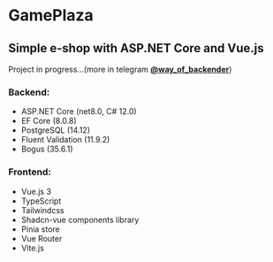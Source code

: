 # GamePlaza
## Simple e-shop with ASP.NET Core and Vue.js
Project in progress...(more in telegram **[@way_of_backender](https://t.me/way_of_backender)**)
### Backend:
- ASP.NET Core (net8.0, C# 12.0)
- EF Core (8.0.8)
- PostgreSQL (14.12)
- Fluent Validation (11.9.2)
- Bogus (35.6.1)
### Frontend:
- Vue.js 3
- TypeScript
- Tailwindcss
- Shadcn-vue components library
- Pinia store
- Vue Router
- Vite.js
